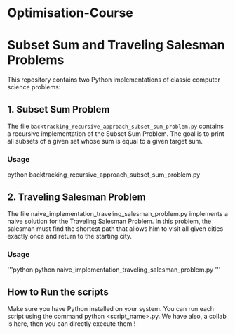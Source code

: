 # Optimisation-Course

# Subset Sum and Traveling Salesman Problems

This repository contains two Python implementations of classic computer science problems:

## 1. Subset Sum Problem

The file `backtracking_recursive_approach_subset_sum_problem.py` contains a recursive implementation of the Subset Sum Problem. The goal is to print all subsets of a given set whose sum is equal to a given target sum.

### Usage
python backtracking_recursive_approach_subset_sum_problem.py


## 2. Traveling Salesman Problem

The file naive_implementation_traveling_salesman_problem.py implements a naive solution for the Traveling Salesman Problem. In this problem, the salesman must find the shortest path that allows him to visit all given cities exactly once and return to the starting city.

### Usage
'''python
python naive_implementation_traveling_salesman_problem.py
'''
## How to Run the scripts

Make sure you have Python installed on your system. You can run each script using the command python <script_name>.py.
We have also, a collab is here, then you can directly execute them ! 
